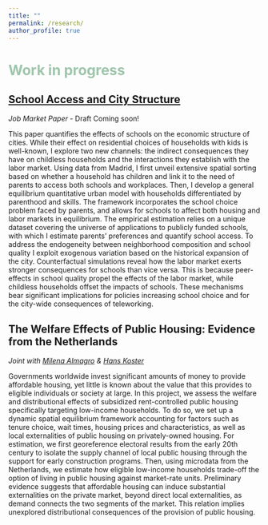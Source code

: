 ```yaml
---
title: ""
permalink: /research/
author_profile: true
---
```


# <span style="color:#9EC5AB"> Work in progress </span>

## <a href="https://giorgiopietrabissa.github.io/files/school_sorting.pdf" target="_blank">School Access and City Structure</a>
*Job Market Paper* - Draft Coming soon!

This paper quantifies the effects of schools on the economic structure of cities. While their effect on residential choices of households with kids is well-known, I explore two new channels: the indirect consequences they have on childless households and the interactions they establish with the labor market. Using data from Madrid, I first unveil extensive spatial sorting based on whether a household has children and link it to the need of parents to access both schools and workplaces. Then, I develop a general equilibrium quantitative urban model with households differentiated by parenthood and skills. The framework incorporates the school choice problem faced by parents, and allows for schools to affect both housing and labor markets in equilibrium. The empirical estimation relies on a unique dataset covering the universe of applications to publicly funded schools, with which I estimate parents’ preferences and quantify school access. To address the endogeneity between neighborhood composition and school quality I exploit exogenous variation based on the historical expansion of the city. Counterfactual simulations reveal how the labor market exerts stronger consequences for schools than vice versa. This is because peer-effects in school quality propel the effects of the labor market, while childless households offset the impacts of schools. These mechanisms bear significant implications for policies increasing school choice and for the city-wide consequences of teleworking.

## The Welfare Effects of Public Housing: Evidence from the Netherlands
*Joint with <a href="https://www.milena-almagro.com/" target="_blank">Milena Almagro</a> & <a href="https://www.urbaneconomics.nl/" target="_blank">Hans Koster</a>*

Governments worldwide invest significant amounts of money to provide affordable housing, yet little is known about the value that this provides to eligible individuals or society at large. In this project, we assess the welfare and distributional effects of subsidized rent-controlled public housing specifically targeting low-income households. To do so, we set up a dynamic spatial equilibrium framework accounting for factors such as tenure choice, wait times, housing prices and characteristics, as well as local externalities of public housing on privately-owned housing. For estimation, we first georeference electoral results from the early 20th century to isolate the supply channel of local public housing through the support for early construction programs. Then, using microdata from the Netherlands, we estimate how eligible low-income households trade-off the option of living in public housing against market-rate units. Preliminary evidence suggests that affordable housing can induce substantial externalities on the private market, beyond direct local externalities, as demand connects the two segments of the market. This relation implies unexplored distributional consequences of the provision of public housing.
